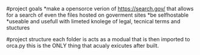 #project goals
*make a opensorce verion of https://search.gov/ that allows for a search of even the files hosted on goverment sites
*be selfhostable 
*useable and usefull with limeted knolege of legal, tecnical terms and stuctures

#project structure
each folder is acts as a modual that is then imported to orca.py this is the ONLY thing that acualy exicutes after built. 
